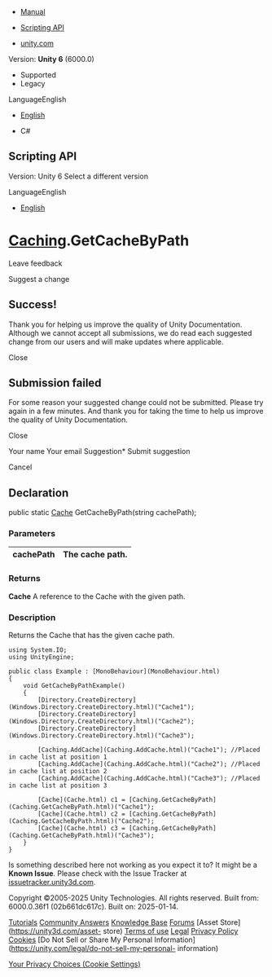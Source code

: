 [ ]()

  * [Manual](../Manual/index.html)
  * [Scripting API](../ScriptReference/index.html)

  * [unity.com](https://unity.com/)

Version: **Unity 6** (6000.0)

  * Supported
  * Legacy

LanguageEnglish

  * [English]()

  * C#

[ ](https://docs.unity3d.com)

## Scripting API

Version: Unity 6 Select a different version

LanguageEnglish

  * [English]()

#  [Caching](Caching.html).GetCacheByPath

Leave feedback

Suggest a change

## Success!

Thank you for helping us improve the quality of Unity Documentation. Although
we cannot accept all submissions, we do read each suggested change from our
users and will make updates where applicable.

Close

## Submission failed

For some reason your suggested change could not be submitted. Please <a>try
again</a> in a few minutes. And thank you for taking the time to help us
improve the quality of Unity Documentation.

Close

Your name Your email Suggestion* Submit suggestion

Cancel

[ ]()

## Declaration

public static [Cache](Cache.html) GetCacheByPath(string cachePath);

### Parameters

cachePath | The cache path.  
---|---  
  
### Returns

**Cache** A reference to the Cache with the given path.

### Description

Returns the Cache that has the given cache path.

    
    
    using System.IO;
    using UnityEngine;  
      
    public class Example : [MonoBehaviour](MonoBehaviour.html)
    {
        void GetCacheByPathExample()
        {
            [Directory.CreateDirectory](Windows.Directory.CreateDirectory.html)("Cache1");
            [Directory.CreateDirectory](Windows.Directory.CreateDirectory.html)("Cache2");
            [Directory.CreateDirectory](Windows.Directory.CreateDirectory.html)("Cache3");  
      
            [Caching.AddCache](Caching.AddCache.html)("Cache1"); //Placed in cache list at position 1
            [Caching.AddCache](Caching.AddCache.html)("Cache2"); //Placed in cache list at position 2
            [Caching.AddCache](Caching.AddCache.html)("Cache3"); //Placed in cache list at position 3  
      
            [Cache](Cache.html) c1 = [Caching.GetCacheByPath](Caching.GetCacheByPath.html)("Cache1");
            [Cache](Cache.html) c2 = [Caching.GetCacheByPath](Caching.GetCacheByPath.html)("Cache2");
            [Cache](Cache.html) c3 = [Caching.GetCacheByPath](Caching.GetCacheByPath.html)("Cache3");
        }
    }
    

Is something described here not working as you expect it to? It might be a
**Known Issue**. Please check with the Issue Tracker at
[issuetracker.unity3d.com](https://issuetracker.unity3d.com).

Copyright ©2005-2025 Unity Technologies. All rights reserved. Built from:
6000.0.36f1 (02b661dc617c). Built on: 2025-01-14.

[Tutorials](https://unity3d.com/learn) [Community
Answers](https://answers.unity3d.com) [Knowledge
Base](https://support.unity3d.com/hc/en-us)
[Forums](https://forum.unity3d.com) [Asset Store](https://unity3d.com/asset-
store) [Terms of use](https://docs.unity3d.com/Manual/TermsOfUse.html)
[Legal](https://unity.com/legal) [Privacy
Policy](https://unity.com/legal/privacy-policy)
[Cookies](https://unity.com/legal/cookie-policy) [Do Not Sell or Share My
Personal Information](https://unity.com/legal/do-not-sell-my-personal-
information)

[Your Privacy Choices (Cookie Settings)](javascript:void\(0\);)

